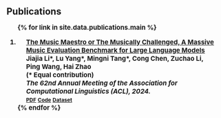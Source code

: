 <h1 id="publications"></h1>

<h2 style="margin: 60px 0px -15px;">Publications <temp style="font-size:15px;">


<div class="publications">
<ol class="bibliography">

{% for link in site.data.publications.main %}

<li>
<div class="pub-row">
  <div class="col-sm-9" style="position: relative;padding-right: 15px;padding-left: 20px;">
      <div class="title"><a href="https://arxiv.org/pdf/2406.15885">The Music Maestro or The Musically Challenged, A Massive Music
Evaluation Benchmark for Large Language Models</a></div>
      <div class="author">Jiajia Li*, Lu Yang*, <strong>Mingni Tang*</strong>, Cong Chen, Zuchao Li, Ping Wang, Hai Zhao<br> (* Equal contribution)</div>
      <div class="periodical"><em>The 62nd Annual Meeting of the Association for Computational Linguistics <strong>(ACL)</strong>, 2024.</em>
      </div>
    <div class="links">
      <a href="https://arxiv.org/pdf/2406.15885" class="btn btn-sm z-depth-0" role="button" target="_blank" style="font-size:12px;">PDF</a>
      <a href="https://github.com/zcli-charlie/ZIQI-Eval" class="btn btn-sm z-depth-0" role="button" target="_blank" style="font-size:12px;">Code</a>
      <a href="https://huggingface.co/datasets/MYTH-Lab/ZIQI-Eval" class="btn btn-sm z-depth-0" role="button" target="_blank" style="font-size:12px;">Dataset</a>
    </div>
  </div>
</div>
</li>
{% endfor %}
</ol>
</div>


